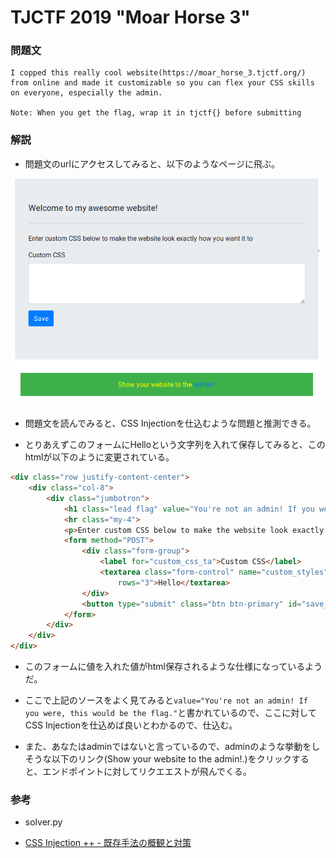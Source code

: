# TJCTF 2019 "Moar Horse 3"

### 問題文
```text
I copped this really cool website(https://moar_horse_3.tjctf.org/) from online and made it customizable so you can flex your CSS skills on everyone, especially the admin.

Note: When you get the flag, wrap it in tjctf{} before submitting
```

### 解説
- 問題文のurlにアクセスしてみると、以下のようなページに飛ぶ。

![](./top.png)

- 問題文を読んでみると、CSS Injectionを仕込むような問題と推測できる。

- とりあえずこのフォームにHelloという文字列を入れて保存してみると、このhtmlが以下のように変更されている。

```html
<div class="row justify-content-center">
    <div class="col-8">
        <div class="jumbotron">
            <h1 class="lead flag" value="You're not an admin! If you were, this would be the flag.">Welcome to my awesome website!</h1>
            <hr class="my-4">
            <p>Enter custom CSS below to make the website look exactly how you want it to</p>
            <form method="POST">
                <div class="form-group">
                    <label for="custom_css_ta">Custom CSS</label>
                    <textarea class="form-control" name="custom_styles" id="custom_css_ta"
                        rows="3">Hello</textarea>
                </div>
                <button type="submit" class="btn btn-primary" id="save_css">Save</button>
            </form>
        </div>
    </div>
</div>
```

- このフォームに値を入れた値がhtml保存されるような仕様になっているようだ。

- ここで上記のソースをよく見てみると`value="You're not an admin! If you were, this would be the flag."`と書かれているので、ここに対してCSS Injectionを仕込めば良いとわかるので、仕込む。

- また、あなたはadminではないと言っているので、adminのような挙動をしそうな以下のリンク(Show your website to the admin!.)をクリックすると、エンドポイントに対してリクエエストが飛んでくる。


### 参考
- solver.py

- [CSS Injection ++ - 既存手法の概観と対策](https://speakerdeck.com/lmt_swallow/css-injection-plus-plus-ji-cun-shou-fa-falsegai-guan-todui-ce)
